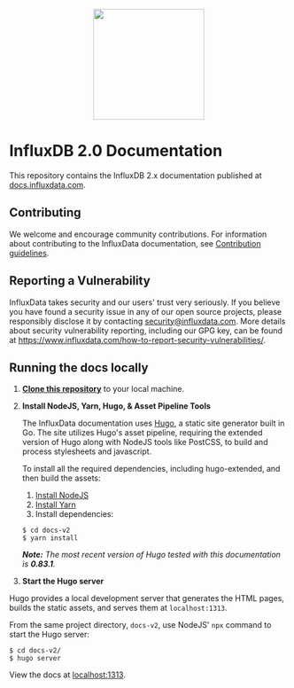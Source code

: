 <p align="center">
  <img src="/static/img/influx-logo-cubo-dark.png" width="200">
</p>

# InfluxDB 2.0 Documentation

This repository contains the InfluxDB 2.x documentation published at [docs.influxdata.com](https://docs.influxdata.com).

## Contributing

We welcome and encourage community contributions.
For information about contributing to the InfluxData documentation, see [Contribution guidelines](CONTRIBUTING.md).

## Reporting a Vulnerability

InfluxData takes security and our users' trust very seriously.
If you believe you have found a security issue in any of our open source projects,
please responsibly disclose it by contacting security@influxdata.com.
More details about security vulnerability reporting,
including our GPG key, can be found at https://www.influxdata.com/how-to-report-security-vulnerabilities/.

## Running the docs locally

1. [**Clone this repository**](https://help.github.com/articles/cloning-a-repository/) to your local machine.

2. **Install NodeJS, Yarn, Hugo, & Asset Pipeline Tools**

   The InfluxData documentation uses [Hugo](https://gohugo.io/), a static site generator built in Go.
   The site utilizes Hugo's asset pipeline, requiring the extended version of Hugo along with NodeJS tools like PostCSS, to build and process stylesheets and javascript.

   To install all the required dependencies, including hugo-extended, and then build the assets:

   1. [Install NodeJS](https://nodejs.org/en/download/)
   2. [Install Yarn](https://classic.yarnpkg.com/en/docs/install/)
   3. Install dependencies:

    ```
    $ cd docs-v2
    $ yarn install
    ```

   _**Note:** The most recent version of Hugo tested with this documentation is **0.83.1**._

3. **Start the Hugo server**

  Hugo provides a local development server that generates the HTML pages, builds the static assets, and serves them at `localhost:1313`.

  From the same project directory, `docs-v2`, use NodeJS' `npx` command to start the Hugo server:

  ```
  $ cd docs-v2/
  $ hugo server

  ```

 View the docs at [localhost:1313](http://localhost:1313).
